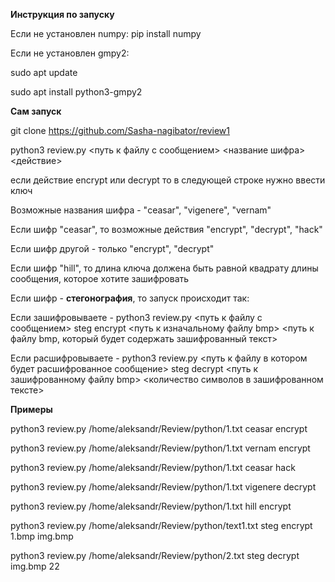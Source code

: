 __Инструкция по запуску__

Если не установлен numpy:  pip install numpy

Если не установлен gmpy2:  

sudo apt update

sudo apt install python3-gmpy2

__Сам запуск__

git clone https://github.com/Sasha-nagibator/review1

python3 review.py <путь к файлу с сообщением> <название шифра> <действие>

если действие encrypt или decrypt то в следующей строке нужно ввести ключ

Возможные названия шифра - "ceasar", "vigenere", "vernam"

Если шифр "ceasar", то возможные действия "encrypt", "decrypt", "hack"

Если шифр другой - только "encrypt", "decrypt"

Если шифр "hill", то длина ключа должена быть равной квадрату длины сообщения, которое хотите зашифровать

Если шифр - __стегонография__, то запуск происходит так:

Если зашифровываете - python3 review.py <путь к файлу с сообщением> steg encrypt <путь к изначальному файлу bmp> <путь к файлу bmp, который будет содержать зашифрованный текст>

Если расшифровываете - python3 review.py <путь к файлу в котором будет расшифрованное сообщение> steg decrypt <путь к зашифрованному файлу bmp> <количество символов в зашифрованном тексте>

__Примеры__

python3 review.py /home/aleksandr/Review/python/1.txt ceasar encrypt

python3 review.py /home/aleksandr/Review/python/1.txt vernam encrypt

python3 review.py /home/aleksandr/Review/python/1.txt ceasar hack

python3 review.py /home/aleksandr/Review/python/1.txt vigenere decrypt

python3 review.py /home/aleksandr/Review/python/1.txt hill encrypt

python3 review.py /home/aleksandr/Review/python/text1.txt steg encrypt 1.bmp img.bmp

python3 review.py /home/aleksandr/Review/python/2.txt steg decrypt img.bmp 22

